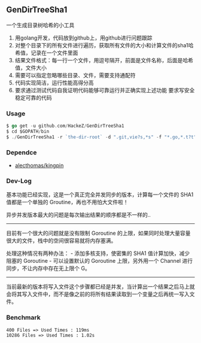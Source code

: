 ## GenDirTreeSha1

一个生成目录树哈希的小工具

1. 用golang开发，代码放到github上，用github进行问题跟踪
2. 对整个目录下的所有文件进行遍历，获取所有文件的大小和计算文件的sha1哈希值，记录在一个文件里面
3. 结果文件格式：每一行一个文件，用逗号隔开，前面是文件名称，后面是哈希值，文件大小
4. 需要可以指定忽略哪些目录、文件，需要支持通配符
5. 代码实现简洁，运行性能高得分高
6. 要求通过测试代码自我证明代码能够可靠运行并正确实现上述功能
要求写安全稳定可靠的代码

### Usage 

```go
$ go get -u github.com/HackeZ/GenDirTreeSha1
$ cd $GOPATH/bin
$ ./GenDirTreeSha1 -r `the-dir-root` -d ".git,vie?s,*s" -f "*.go,*.t?t" -g 2048
```

### Dependce

- [alecthomas/kingpin](https://github.com/alecthomas/kingpin)

### Dev-Log

基本功能已经实现，这是一个真正完全并发同步的版本，计算每一个文件的 SHA1 值都是一个单独的 Groutine，再也不用怕大文件啦！

异步并发版本最大的问题是每次输出结果的顺序都是不一样的..

-------

目前有一个很大的问题就是没有限制 Goroutine 的上限，如果同时处理大量容量很大的文件，栈中的空间很容易就将内存塞满。

处理这种情况有两种办法：
    - 添加多核支持，使密集的 SHA1 值计算加快，减少阻塞的 Goroutine
    - 可以设置默认的 Goroutine 上限，另外用一个 Channel 进行同步，不让内存中存在无上限个 G。

--------

当前最新的版本将写入文件这个步骤都已经是并发，当计算出一个结果之后马上就会将其写入文件中，而不是像之前的将所有结果读取到一个变量之后再统一写入文件。

### Benchmark

```
400 Files => Used Times : 119ms    
10286 Files => Used Times : 1.02s
```
